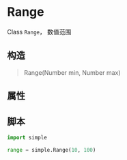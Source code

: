 # Range


Class `Range`， 数值范围

## 构造
> Range(Number min, Number max)

## 属性


## 脚本

```python
import simple

range = simple.Range(10, 100)

```